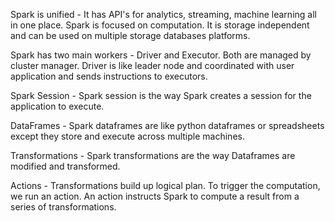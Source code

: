 Spark is unified - It has API's for analytics, streaming, machine learning all in one place.
Spark is focused on computation. It is storage independent and can be used on multiple storage databases platforms.

Spark has two main workers - Driver and Executor. Both are managed by cluster manager. Driver is like leader node and coordinated with user application 
and sends instructions to executors.

Spark Session - Spark session is the way Spark creates a session for the application to execute.

DataFrames - Spark dataframes are like python dataframes or spreadsheets except they store and execute across multiple machines.

Transformations - Spark transformations are the way Dataframes are modified and transformed.

Actions - Transformations build up logical plan. To trigger the computation, we run an action. An action instructs Spark to compute a result from a series of transformations.

